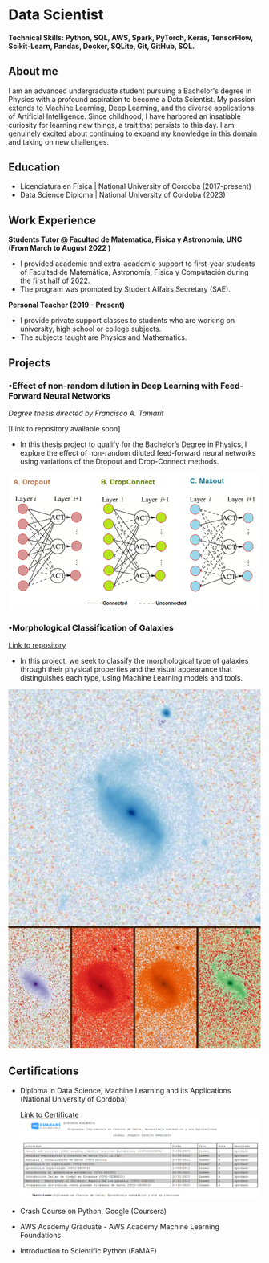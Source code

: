 # Data Scientist

#### Technical Skills: Python, SQL, AWS, Spark, PyTorch, Keras, TensorFlow, Scikit-Learn, Pandas, Docker, SQLite, Git, GitHub, SQL.
## About me 

I am an advanced undergraduate student pursuing a Bachelor's degree in Physics with a profound aspiration to become a Data Scientist. My passion extends to Machine Learning, Deep Learning, and the diverse applications of Artificial Intelligence. Since childhood, I have harbored an insatiable curiosity for learning new things, a trait that persists to this day. I am genuinely excited about continuing to expand my knowledge in this domain and taking on new challenges.

## Education
- Licenciatura en Física  | National University of Cordoba (2017-present)								       		
- Data Science Diploma	  | National University of Cordoba (2023)



             		
## Work Experience

**Students Tutor @ Facultad de Matematica, Fisica y Astronomia, UNC (From March to August 2022 )**
- I provided academic and extra-academic support to first-year students of Facultad de Matemática, Astronomía,
  Física y Computación during the first half of 2022.
- The program was promoted by Student Affairs Secretary (SAE).

**Personal Teacher (2019 - Present)**
- I provide private support classes to students who are working on university, high school or college subjects.
- The subjects taught are Physics and Mathematics.

## Projects
### •Effect of non-random dilution in Deep Learning with Feed-Forward Neural Networks
 _Degree thesis directed by Francisco A. Tamarit_

[Link to repository available soon]

- In this thesis project to qualify for the Bachelor’s Degree in Physics, I explore the effect of non-random diluted
feed-forward neural networks using variations of the Dropout and Drop-Connect methods.

![Standard Regularization Techniques](/assets/img/regularization.ppm)

### •Morphological Classification of Galaxies

[Link to repository](https://github.com/GamalerioJoaquin/Morphological-Classification-of-Galaxies)

- In this project, we seek to classify the morphological type of galaxies through their physical properties and the
visual appearance that distinguishes each type, using Machine Learning models and tools.


![Sample Image (5 channels)](/assets/img/galaxias.jpeg)


## Certifications
- Diploma in Data Science, Machine Learning and its Applications (National University of Cordoba)
  
  [Link to Certificate](https://github.com/GamalerioJoaquin/GamalerioJoaquin.github.io/blob/main/assets/img/Certificado.PNG)
  ![Certificado](/assets/img/Certificado.PNG)
- Crash Course on Python, Google (Coursera)
- AWS Academy Graduate - AWS Academy Machine Learning Foundations
- Introduction to Scientific Python (FaMAF)
